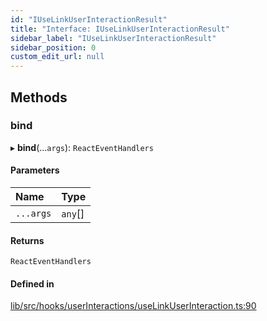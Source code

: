 ```yaml
---
id: "IUseLinkUserInteractionResult"
title: "Interface: IUseLinkUserInteractionResult"
sidebar_label: "IUseLinkUserInteractionResult"
sidebar_position: 0
custom_edit_url: null
---
```


## Methods

### bind

▸ **bind**(...`args`): `ReactEventHandlers`

#### Parameters

| Name | Type |
| :------ | :------ |
| `...args` | `any`[] |

#### Returns

`ReactEventHandlers`

#### Defined in

[lib/src/hooks/userInteractions/useLinkUserInteraction.ts:90](https://github.com/tokarchyn/react-easy-diagram/blob/96a8c28/lib/src/hooks/userInteractions/useLinkUserInteraction.ts#L90)
